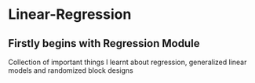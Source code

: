 # Linear-Regression

## Firstly begins with Regression Module
Collection of important things I learnt about regression, generalized linear models and randomized block designs 

